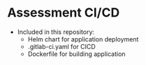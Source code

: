 # Assessment CI/CD

* Included in this repository:
  * Helm chart for application deployment
  * .gitlab-ci.yaml for CICD
  * Dockerfile for building application